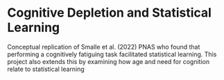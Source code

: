 # Cognitive Depletion and Statistical Learning

Conceptual replication of Smalle et al. (2022) PNAS who found that performing a cognitively fatiguing task facilitated statistical learning. This project also extends this by examining how age and need for cognition relate to statistical learning